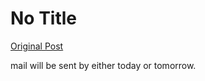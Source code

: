 # No Title

[Original Post](https://discourse.onlinedegree.iitm.ac.in/t/171141/260)

<p>mail will be sent by either today or tomorrow.</p>
